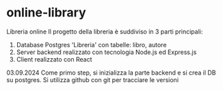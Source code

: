 # online-library
Libreria online
Il progetto della libreria è suddiviso in 3 parti principali:
1) Database Postgres 'Libreria' con tabelle: libro, autore
2) Server backend realizzato con tecnologia Node.js ed Express.js
3) Client realizzato con React

03.09.2024
Come primo step, si inizializza la parte backend e si crea il DB su postgres.
Si utilizza github con git per tracciare le versioni
